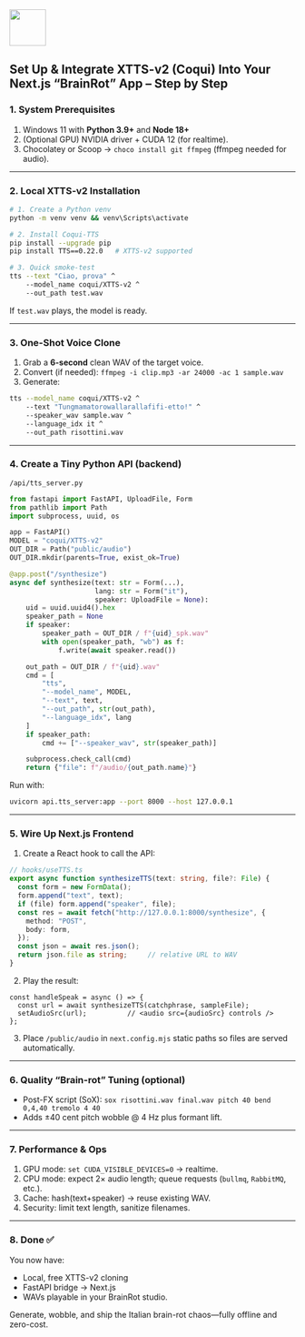 <img src="https://r2cdn.perplexity.ai/pplx-full-logo-primary-dark%402x.png" style="height:64px;margin-right:32px"/>

## Set Up \& Integrate XTTS-v2 (Coqui) Into Your Next.js “BrainRot” App – Step by Step

### 1. System Prerequisites

1. Windows 11 with **Python 3.9+** and **Node 18+**
2. (Optional GPU) NVIDIA driver + CUDA 12 (for realtime).
3. Chocolatey or Scoop →
`choco install git ffmpeg` (ffmpeg needed for audio).

***

### 2. Local XTTS-v2 Installation

```bash
# 1. Create a Python venv
python -m venv venv && venv\Scripts\activate

# 2. Install Coqui-TTS
pip install --upgrade pip
pip install TTS==0.22.0   # XTTS-v2 supported

# 3. Quick smoke-test
tts --text "Ciao, prova" ^
    --model_name coqui/XTTS-v2 ^
    --out_path test.wav
```

If `test.wav` plays, the model is ready.

***

### 3. One-Shot Voice Clone

1. Grab a **6-second** clean WAV of the target voice.
2. Convert (if needed):
`ffmpeg -i clip.mp3 -ar 24000 -ac 1 sample.wav`
3. Generate:
```bash
tts --model_name coqui/XTTS-v2 ^
    --text "Tungmamatorowallarallafifi-etto!" ^
    --speaker_wav sample.wav ^
    --language_idx it ^
    --out_path risottini.wav
```


***

### 4. Create a Tiny Python API (backend)

`/api/tts_server.py`

```python
from fastapi import FastAPI, UploadFile, Form
from pathlib import Path
import subprocess, uuid, os

app = FastAPI()
MODEL = "coqui/XTTS-v2"
OUT_DIR = Path("public/audio")
OUT_DIR.mkdir(parents=True, exist_ok=True)

@app.post("/synthesize")
async def synthesize(text: str = Form(...),
                     lang: str = Form("it"),
                     speaker: UploadFile = None):
    uid = uuid.uuid4().hex
    speaker_path = None
    if speaker:
        speaker_path = OUT_DIR / f"{uid}_spk.wav"
        with open(speaker_path, "wb") as f:
            f.write(await speaker.read())

    out_path = OUT_DIR / f"{uid}.wav"
    cmd = [
        "tts",
        "--model_name", MODEL,
        "--text", text,
        "--out_path", str(out_path),
        "--language_idx", lang
    ]
    if speaker_path:
        cmd += ["--speaker_wav", str(speaker_path)]

    subprocess.check_call(cmd)
    return {"file": f"/audio/{out_path.name}"}
```

Run with:

```bash
uvicorn api.tts_server:app --port 8000 --host 127.0.0.1
```


***

### 5. Wire Up Next.js Frontend

1. Create a React hook to call the API:
```ts
// hooks/useTTS.ts
export async function synthesizeTTS(text: string, file?: File) {
  const form = new FormData();
  form.append("text", text);
  if (file) form.append("speaker", file);
  const res = await fetch("http://127.0.0.1:8000/synthesize", {
    method: "POST",
    body: form,
  });
  const json = await res.json();
  return json.file as string;     // relative URL to WAV
}
```

2. Play the result:
```tsx
const handleSpeak = async () => {
  const url = await synthesizeTTS(catchphrase, sampleFile);
  setAudioSrc(url);          // <audio src={audioSrc} controls />
};
```

3. Place `/public/audio` in `next.config.mjs` static paths so files are served automatically.

***

### 6. Quality “Brain-rot” Tuning (optional)

* Post-FX script (SoX):
`sox risottini.wav final.wav pitch 40 bend 0,4,40 tremolo 4 40`
* Adds ±40 cent pitch wobble @ 4 Hz plus formant lift.

***

### 7. Performance \& Ops

1. GPU mode: `set CUDA_VISIBLE_DEVICES=0` → realtime.
2. CPU mode: expect 2× audio length; queue requests (`bullmq`, `RabbitMQ`, etc.).
3. Cache: hash(text+speaker) → reuse existing WAV.
4. Security: limit text length, sanitize filenames.

***

### 8. Done ✅

You now have:

- Local, free XTTS-v2 cloning
- FastAPI bridge → Next.js
- WAVs playable in your BrainRot studio.

Generate, wobble, and ship the Italian brain-rot chaos—fully offline and zero-cost.

